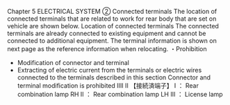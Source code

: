 Chapter 5
ELECTRICAL SYSTEM
② Connected terminals
The location of connected terminals that are related to work for rear body that are set on
vehicle are shown below.
Location of connected terminals
The connected terminals are already connected to existing equipment and cannot be
connected to additional equipment. The terminal information is shown on next page as the
reference information when relocating.
・Prohibition
- Modification of connector and terminal
- Extracting of electric current from the terminals or electric wires connected to the terminals
described in this section
Connector and terminal modification is prohibited
ⅢⅠ
Ⅱ
【接続済端子】
Ⅰ ： Rear combination lamp RH
Ⅱ ： Rear combination lamp LH 
Ⅲ ： License lamp
